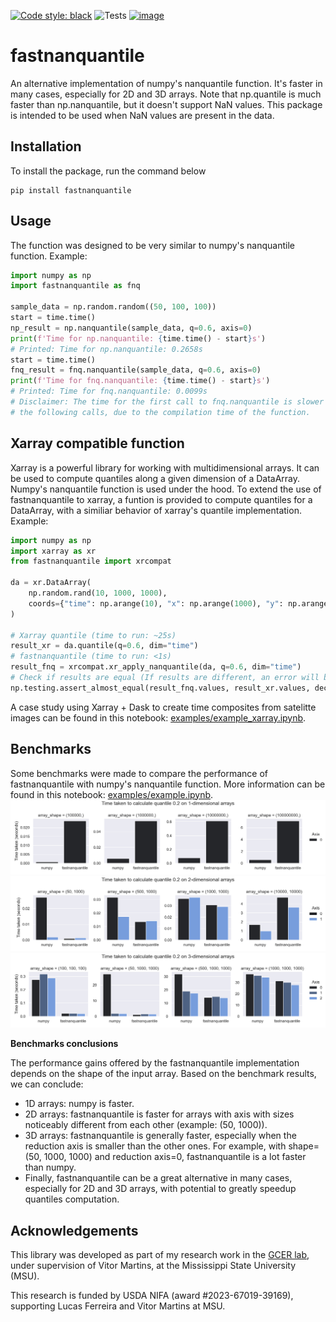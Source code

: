 [![Code style: black](https://img.shields.io/badge/code%20style-black-000000.svg)](https://github.com/psf/black)
![Tests](https://github.com/lbferreira/fastnanquantile/actions/workflows/tests.yml/badge.svg)
[![image](https://colab.research.google.com/assets/colab-badge.svg)](https://colab.research.google.com/github/lbferreira/fastnanquantile/blob/main)
# fastnanquantile
An alternative implementation of numpy's nanquantile function. It's faster in many cases, especially for 2D and 3D arrays.
Note that np.quantile is much faster than np.nanquantile, but it doesn't support NaN values. This package is intended to be used when NaN values are present in the data.

## Installation
To install the package, run the command below
```
pip install fastnanquantile
```

## Usage
The function was designed to be very similar to numpy's nanquantile function. 
Example:
```python
import numpy as np
import fastnanquantile as fnq

sample_data = np.random.random((50, 100, 100))
start = time.time()
np_result = np.nanquantile(sample_data, q=0.6, axis=0)
print(f'Time for np.nanquantile: {time.time() - start}s')
# Printed: Time for np.nanquantile: 0.2658s
start = time.time()
fnq_result = fnq.nanquantile(sample_data, q=0.6, axis=0)
print(f'Time for fnq.nanquantile: {time.time() - start}s')
# Printed: Time for fnq.nanquantile: 0.0099s
# Disclaimer: The time for the first call to fnq.nanquantile is slower than
# the following calls, due to the compilation time of the function.
```

## Xarray compatible function
Xarray is a powerful library for working with multidimensional arrays. It can be used to compute quantiles along a given dimension of a DataArray. Numpy's nanquantile function is used under the hood. To extend the use of fastnanquantile to xarray, a funtion is provided to compute quantiles for a DataArray, with a similiar behavior of xarray's quantile implementation.
Example:
```python
import numpy as np
import xarray as xr
from fastnanquantile import xrcompat

da = xr.DataArray(
    np.random.rand(10, 1000, 1000),
    coords={"time": np.arange(10), "x": np.arange(1000), "y": np.arange(1000)},
)

# Xarray quantile (time to run: ~25s)
result_xr = da.quantile(q=0.6, dim="time")
# fastnanquantile (time to run: <1s)
result_fnq = xrcompat.xr_apply_nanquantile(da, q=0.6, dim="time")
# Check if results are equal (If results are different, an error will be raised)
np.testing.assert_almost_equal(result_fnq.values, result_xr.values, decimal=4)
```
A case study using Xarray + Dask to create time composites from satelitte images can be found in this notebook: [examples/example_xarray.ipynb](examples/example_xarray.ipynb).

## Benchmarks
Some benchmarks were made to compare the performance of fastnanquantile with numpy's nanquantile function. More information can be found in this notebook: [examples/example.ipynb](examples/example.ipynb).
![](./docs/benchmarks/benchmark_1d_array.png)
![](./docs/benchmarks/benchmark_2d_array.png)
![](./docs/benchmarks/benchmark_3d_array.png)

**Benchmarks conclusions**

The performance gains offered by the fastnanquantile implementation depends on the shape of the input array.
Based on the benchmark results, we can conclude:
- 1D arrays: numpy is faster.
- 2D arrays: fastnanquantile is faster for arrays with axis with sizes noticeably different from each other (example: (50, 1000)).
- 3D arrays: fastnanquantile is generally faster, especially when the reduction axis is smaller than the other ones. For example, with shape=(50, 1000, 1000) and reduction axis=0, fastnanquantile is a lot faster than numpy.
- Finally, fastnanquantile can be a great alternative in many cases, especially for 2D and 3D arrays, with potential to greatly speedup quantiles computation.

## Acknowledgements
This library was developed as part of
my research work in the [GCER lab](https://www.gcerlab.com/), under supervision of Vitor Martins, at the Mississippi State University (MSU).

This research is funded by USDA NIFA (award #2023-67019-39169), supporting Lucas Ferreira and Vitor Martins at MSU.